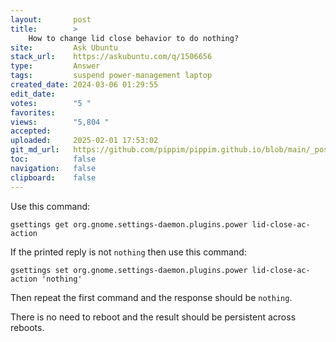 ```yaml
---
layout:       post
title:        >
    How to change lid close behavior to do nothing?
site:         Ask Ubuntu
stack_url:    https://askubuntu.com/q/1506656
type:         Answer
tags:         suspend power-management laptop
created_date: 2024-03-06 01:29:55
edit_date:    
votes:        "5 "
favorites:    
views:        "5,804 "
accepted:     
uploaded:     2025-02-01 17:53:02
git_md_url:   https://github.com/pippim/pippim.github.io/blob/main/_posts/2024/2024-03-06-How-to-change-lid-close-behavior-to-do-nothing_.md
toc:          false
navigation:   false
clipboard:    false
---
```


Use this command:

``` 
gsettings get org.gnome.settings-daemon.plugins.power lid-close-ac-action
```

If the printed reply is not `nothing` then use this command:

``` 
gsettings set org.gnome.settings-daemon.plugins.power lid-close-ac-action 'nothing'
```

Then repeat the first command and the response should be `nothing`.

There is no need to reboot and the result should be persistent across reboots.
